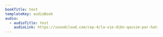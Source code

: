 ```yaml
---
bookTitle: test
templateKey: audioBook
audio:
  - audioTitle: test
    audioLink: https://soundcloud.com/cep-4/la-vie-dibn-qassim-par-hatim
---
```


